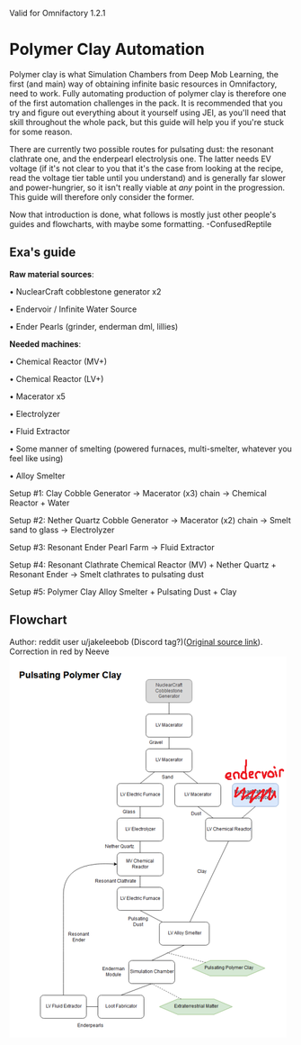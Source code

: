 Valid for Omnifactory 1.2.1
# Polymer Clay Automation
Polymer clay is what Simulation Chambers from Deep Mob Learning, the first (and main) way of obtaining infinite basic resources in Omnifactory, need to work. Fully automating production of polymer clay is therefore one of the first automation challenges in the pack. It is recommended that you try and figure out everything about it yourself using JEI, as you'll need that skill throughout the whole pack, but this guide will help you if you're stuck for some reason.

There are currently two possible routes for pulsating dust: the resonant clathrate one, and the enderpearl electrolysis one. The latter needs EV voltage (if it's not clear to you that it's the case from looking at the recipe, read the voltage tier table until you understand) and is generally far slower and power-hungrier, so it isn't really viable at *any* point in the progression. This guide will therefore only consider the former. 

Now that introduction is done, what follows is mostly just other people's guides and flowcharts, with maybe some formatting.
-ConfusedReptile
## Exa's guide
**Raw material sources**:

• NuclearCraft cobblestone generator x2

• Endervoir / Infinite Water Source

• Ender Pearls (grinder, enderman dml, lillies)


**Needed machines**:

• Chemical Reactor (MV+)

• Chemical Reactor (LV+)

• Macerator x5

• Electrolyzer

• Fluid Extractor

• Some manner of smelting (powered furnaces, multi-smelter, whatever you feel like using)

• Alloy Smelter

Setup #1: Clay
Cobble Generator -> Macerator (x3) chain -> Chemical Reactor + Water

Setup #2: Nether Quartz
Cobble Generator -> Macerator (x2) chain -> Smelt sand to glass -> Electrolyzer

Setup #3: Resonant Ender
Pearl Farm -> Fluid Extractor

Setup #4: Resonant Clathrate
Chemical Reactor (MV) + Nether Quartz + Resonant Ender -> Smelt clathrates to pulsating dust

Setup #5: Polymer Clay
Alloy Smelter + Pulsating Dust + Clay

## Flowchart
Author: reddit user u/jakeleebob (Discord tag?)([Original source link](https://www.reddit.com/r/feedthebeast/comments/clv7tt/omnifactory_flow_chart_for_creating_infinite/?utm_source=share&utm_medium=web2x)). Correction in red by Neeve
![files/flowcharts/PolymerClay_corrected.png](files/flowcharts/PolymerClay_corrected.png)
